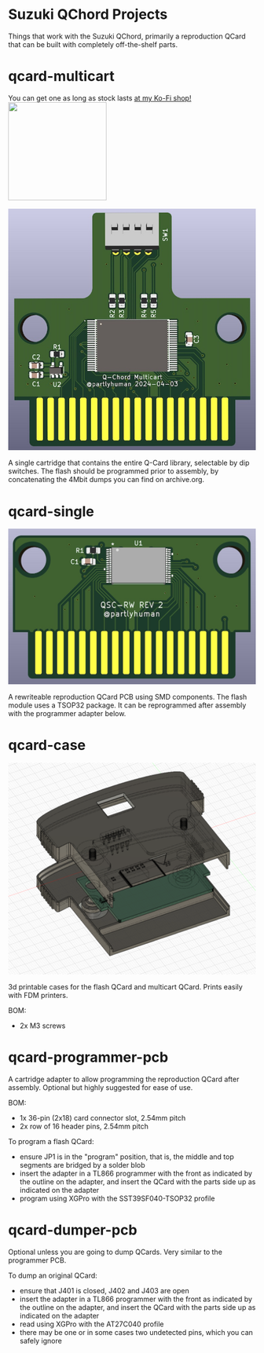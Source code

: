 # Suzuki QChord Projects

Things that work with the Suzuki QChord, primarily a reproduction QCard that can be built with completely off-the-shelf parts.

# qcard-multicart

You can get one as long as stock lasts <a href="https://ko-fi.com/s/ca15ec594a">at my Ko-Fi shop!</a>
<br>
<a href="https://ko-fi.com/s/ca15ec594a"><img width="200" height="200" src="https://media0.giphy.com/media/ORCsWmFCkQ4KOZCWE7/200.gif"></a>


![PCB rendering](docs/multicart-front_proc.jpg)

A single cartridge that contains the entire Q-Card library, selectable by dip switches. The flash should be programmed prior to assembly, by concatenating the 4Mbit dumps you can find on archive.org.


# qcard-single

![PCB rendering](docs/rw-front.jpg)

A rewriteable reproduction QCard PCB using SMD components. The flash module uses a TSOP32 package. It can be reprogrammed after assembly with the programmer adapter below.


# qcard-case

![Case rendering](docs/screenshot-case.png)

3d printable cases for the flash QCard and multicart QCard. Prints easily with FDM printers.

BOM:

* 2x M3 screws

# qcard-programmer-pcb

A cartridge adapter to allow programming the reproduction QCard after assembly. Optional but highly suggested for ease of use.

BOM:

* 1x 36-pin (2x18) card connector slot, 2.54mm pitch
* 2x row of 16 header pins, 2.54mm pitch

To program a flash QCard:

* ensure JP1 is in the "program" position, that is, the middle and top segments are bridged by a solder blob
* insert the adapter in a TL866 programmer with the front as indicated by the outline on the adapter, and insert the QCard with the parts side up as indicated on the adapter
* program using XGPro with the SST39SF040-TSOP32 profile

# qcard-dumper-pcb

Optional unless you are going to dump QCards. Very similar to the programmer PCB.

To dump an original QCard:

* ensure that J401 is closed, J402 and J403 are open
* insert the adapter in a TL866 programmer with the front as indicated by the outline on the adapter, and insert the QCard with the parts side up as indicated on the adapter
* read using XGPro with the AT27C040 profile
* there may be one or in some cases two undetected pins, which you can safely ignore
